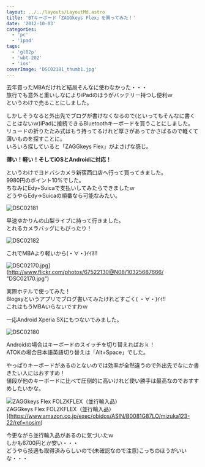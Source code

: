 ```yaml
---
layout: ../../layouts/LayoutMd.astro
title: 'BTキーボード「ZAGGkeys Flex」を買ってみた！'
date: '2012-10-03'
categories:
  - 'pc'
  - 'ipad'
tags:
  - 'gl02p'
  - 'wbt-202'
  - 'ios'
coverImage: 'DSC02181_thumb1.jpg'
---
```


去年買ったMBAだけれど結局そんなに使わなかった・・・  
旅行でも意外と重いしなによりiPadのほうがバッテリー持つし便利ｗ  
というわけで売ることにしました。

しかしそうなると外出先でブログが書けなくなるので(といってもそんなに書くことはないｗ)iPadに接続できるBluetoothキーボードを買うことにしました。  
リュードの折りたたみ式はもう持ってるけれど厚さがあってかさばるので軽くて薄いものを探すことに。  
いろいろ探していると「ZAGGkeys Flex」がよさげな感じ。

**薄い！軽い！そしてiOSとAndroidに対応！**

というわけでヨドバシカメラ新宿西口店へ行って買ってきました。  
9980円のポイント10%でした。  
ちなみにEdy+Suicaで支払いしてみたらできましたｗ  
どうやらEdy→Suicaの順番なら可能なみたい。

![DSC02181](/archive/images/DSC02181_thumb.jpg 'DSC02181')

早速ゆかりんの山梨ライブに持って行きました。  
とれるカメラバッグにもぴったり！

![DSC02182](/archive/images/DSC02182_thumb.jpg 'DSC02182')

これでMBAより軽いから(・∀・)ｲｲﾈ!!

![DSC02170.jpg](/archive/images/10325687666_1ea56cc2c2.jpg)](http://www.flickr.com/photos/67522130@N08/10325687666/ "DSC02170.jpg")

実際ホテルで使ってみた！  
Blogsyというアプリでブログ書いてみたけれどすごく( ・∀・)ｲｲ!!  
これはもうMBAいらないですわｗ

一応Android Xperia SXにもつないでみました。

![DSC02180](/archive/images/DSC02180_thumb.jpg 'DSC02180')

Androidの場合はキーボードのスイッチを切り替えればおｋ！  
ATOKの場合日本語英語切り替えは「Alt+Space」でした。

やっぱりキーボードがあるのとないのでは効率が全然違うので外出先でなにか書きたい人にはおすすめ！  
値段が他のキーボードに比べて圧倒的に高いけれど使い勝手は最高なのでおすすめしたいかな。

![ZAGGkeys Flex FOLZKFLEX（並行輸入品）](/archive/images/31cLdtlmPZL._SL75_.jpg)  
ZAGGkeys Flex FOLZKFLEX（並行輸入品）  
](https://www.amazon.co.jp/exec/obidos/ASIN/B0081G87LO/mizuka123-22/ref=nosim)

今更ながら並行輸入品があるのに気づいたｗ  
しかも6700円とか安い・・・  
どうやら技適も取得済みらしいので(未確認なので注意)こっちのほうがいいな・・・
